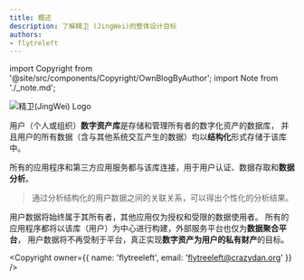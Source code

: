 ```yaml
---
title: 概述
description: 了解精卫 (JingWei)的整体设计目标
authors:
- flytreleft
---
```


import Copyright from '@site/src/components/Copyright/OwnBlogByAuthor';
import Note from './_note.md';

<Note />


<p style={{textAlign: 'center'}}>
  <img
    src="/img/jingwei/logo.svg"
    alt="精卫(JingWei) Logo"
    style={{width: '418px'}}
  />
</p>


用户（个人或组织）**数字资产库**是存储和管理所有者的数字化资产的数据库，
并且用户的所有数据（含与其他系统交互产生的数据）均以**结构化**形式存储于该库中。

所有的应用程序和第三方应用服务都与该库连接，用于用户认证、数据存取和**数据分析**。

> 通过分析结构化的用户数据之间的关联关系，可以得出个性化的分析结果。

用户数据将始终属于其所有者，其他应用仅为授权和受限的数据使用者。
所有的应用程序都将以该库（用户）为中心进行构建，外部服务平台也仅为**数据聚合平台**，
用户数据将不再受制于平台，真正实现**数字资产为用户的私有财产**的目标。




<Copyright
  owner={{
    name: 'flytreeleft', email: 'flytreeleft@crazydan.org'
  }}
/>
